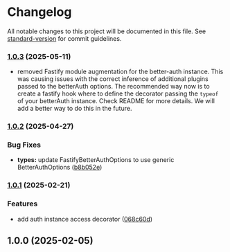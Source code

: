 # Changelog

All notable changes to this project will be documented in this file. See [standard-version](https://github.com/conventional-changelog/standard-version) for commit guidelines.

### [1.0.3](https://github.com/flaviodelgrosso/fastify-better-auth/compare/v1.0.2...v1.0.3) (2025-05-11)

* removed Fastify module augmentation for the better-auth instance. This was causing issues with the correct inference of additional plugins passed to the betterAuth options. The recommended way now is to create a fastify hook where to define the decorator passing the `typeof` of your betterAuth instance. Check README for more details. We will add a better way to do this in the future.

### [1.0.2](https://github.com/flaviodelgrosso/fastify-better-auth/compare/v1.0.1...v1.0.2) (2025-04-27)

### Bug Fixes

* **types:** update FastifyBetterAuthOptions to use generic BetterAuthOptions ([b8b052e](https://github.com/flaviodelgrosso/fastify-better-auth/commit/b8b052e55e9f3e5a9ee01b6d41be8a1f7065ef1f))

### [1.0.1](https://github.com/flaviodelgrosso/fastify-better-auth/compare/v1.0.0...v1.0.1) (2025-02-21)

### Features

* add auth instance access decorator ([068c60d](https://github.com/flaviodelgrosso/fastify-better-auth/commit/068c60dafe446ec191ef50ae30f76ad04cefd05b))

## 1.0.0 (2025-02-05)
